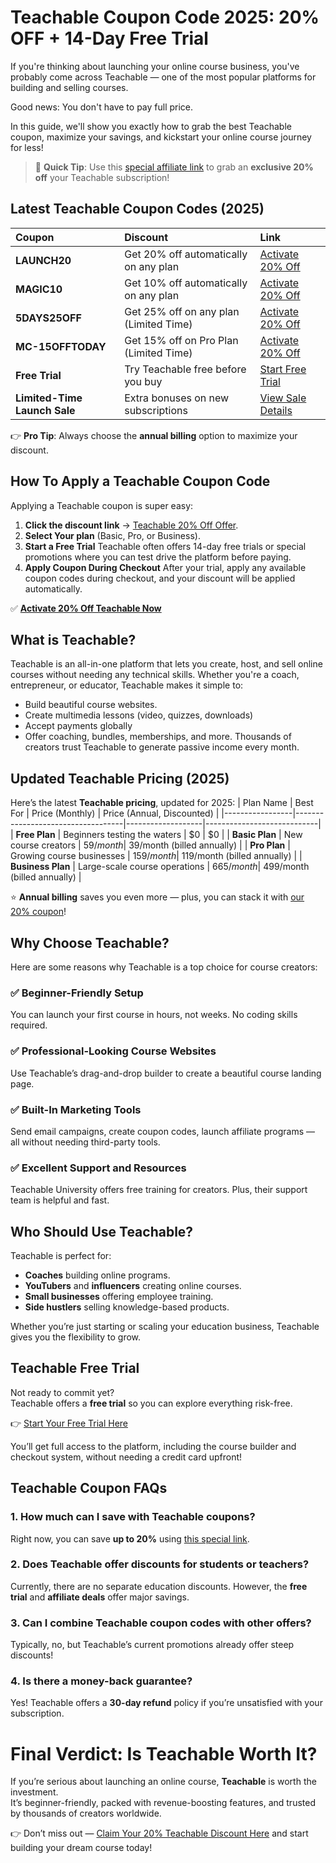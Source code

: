 # Teachable Coupon Code 2025: 20% OFF + 14-Day Free Trial

If you're thinking about launching your online course business, you've probably come across Teachable — one of the most popular platforms for building and selling courses.

Good news: You don't have to pay full price.

In this guide, we'll show you exactly how to grab the best Teachable coupon, maximize your savings, and kickstart your online course journey for less!

> 🚀 **Quick Tip**: Use this [special affiliate link](https://partnerstack.teachable.com/20off) to grab an **exclusive 20% off** your Teachable subscription!

## Latest Teachable Coupon Codes (2025)

| Coupon | Discount | Link |
|:------|:---------|:----|
| **LAUNCH20** | Get 20% off automatically on any plan | [Activate 20% Off](https://partnerstack.teachable.com/20off) |
| **MAGIC10** | Get 10% off automatically on any plan | [Activate 20% Off](https://partnerstack.teachable.com/20off) |
| **5DAYS25OFF** | Get 25% off on any plan (Limited Time) | [Activate 20% Off](https://partnerstack.teachable.com/20off) |
| **MC-15OFFTODAY** | Get 15% off on Pro Plan (Limited Time) | [Activate 20% Off](https://partnerstack.teachable.com/20off) |
| **Free Trial** | Try Teachable free before you buy | [Start Free Trial](https://partnerstack.teachable.com/20off) |
| **Limited-Time Launch Sale** | Extra bonuses on new subscriptions | [View Sale Details](https://partnerstack.teachable.com/20off) |

👉 **Pro Tip**: Always choose the **annual billing** option to maximize your discount.

## How To Apply a Teachable Coupon Code

Applying a Teachable coupon is super easy:
1. **Click the discount link** → [Teachable 20% Off Offer](https://partnerstack.teachable.com/20off).
2. **Select Your plan** (Basic, Pro, or Business).
3. **Start a Free Trial** Teachable often offers 14-day free trials or special promotions where you can test drive the platform before paying.
4. **Apply Coupon During Checkout** After your trial, apply any available coupon codes during checkout, and your discount will be applied automatically.

✅ **[Activate 20% Off Teachable Now](https://partnerstack.teachable.com/20off)**


## What is Teachable?

Teachable is an all-in-one platform that lets you create, host, and sell online courses without needing any technical skills. Whether you're a coach, entrepreneur, or educator, Teachable makes it simple to:
- Build beautiful course websites.
- Create multimedia lessons (video, quizzes, downloads)
- Accept payments globally
- Offer coaching, bundles, memberships, and more.
Thousands of creators trust Teachable to generate passive income every month.

## Updated Teachable Pricing (2025)

Here’s the latest **Teachable pricing**, updated for 2025:
| Plan Name       | Best For                          | Price (Monthly)   | Price (Annual, Discounted) |
|-----------------|-----------------------------------|-------------------|----------------------------|
| **Free Plan**      | Beginners testing the waters      | $0                | $0                         |
| **Basic Plan**     | New course creators               | $59/month         | ~$39/month (billed annually) |
| **Pro Plan**       | Growing course businesses         | $159/month        | ~$119/month (billed annually) |
| **Business Plan**  | Large-scale course operations     | $665/month        | ~$499/month (billed annually) |

⭐ **Annual billing** saves you even more — plus, you can stack it with [our 20% coupon](https://partnerstack.teachable.com/20off)!

## Why Choose Teachable?

Here are some reasons why Teachable is a top choice for course creators:

### ✅ Beginner-Friendly Setup
You can launch your first course in hours, not weeks. No coding skills required.

### ✅ Professional-Looking Course Websites
Use Teachable’s drag-and-drop builder to create a beautiful course landing page.

### ✅ Built-In Marketing Tools
Send email campaigns, create coupon codes, launch affiliate programs — all without needing third-party tools.

### ✅ Excellent Support and Resources
Teachable University offers free training for creators. Plus, their support team is helpful and fast.

## Who Should Use Teachable?

Teachable is perfect for:
- **Coaches** building online programs.
- **YouTubers** and **influencers** creating online courses.
- **Small businesses** offering employee training.
- **Side hustlers** selling knowledge-based products.

Whether you’re just starting or scaling your education business, Teachable gives you the flexibility to grow.

## Teachable Free Trial

Not ready to commit yet?  
Teachable offers a **free trial** so you can explore everything risk-free.

👉 [Start Your Free Trial Here](https://partnerstack.teachable.com/20off)

You’ll get full access to the platform, including the course builder and checkout system, without needing a credit card upfront!

## Teachable Coupon FAQs

### 1. How much can I save with Teachable coupons?
Right now, you can save **up to 20%** using [this special link](https://partnerstack.teachable.com/20off).

### 2. Does Teachable offer discounts for students or teachers?
Currently, there are no separate education discounts. However, the **free trial** and **affiliate deals** offer major savings.

### 3. Can I combine Teachable coupon codes with other offers?
Typically, no, but Teachable’s current promotions already offer steep discounts!

### 4. Is there a money-back guarantee?
Yes! Teachable offers a **30-day refund** policy if you’re unsatisfied with your subscription.

# Final Verdict: Is Teachable Worth It?

If you’re serious about launching an online course, **Teachable** is worth the investment.  
It’s beginner-friendly, packed with revenue-boosting features, and trusted by thousands of creators worldwide.

👉 Don’t miss out — [Claim Your 20% Teachable Discount Here](https://partnerstack.teachable.com/20off) and start building your dream course today!
